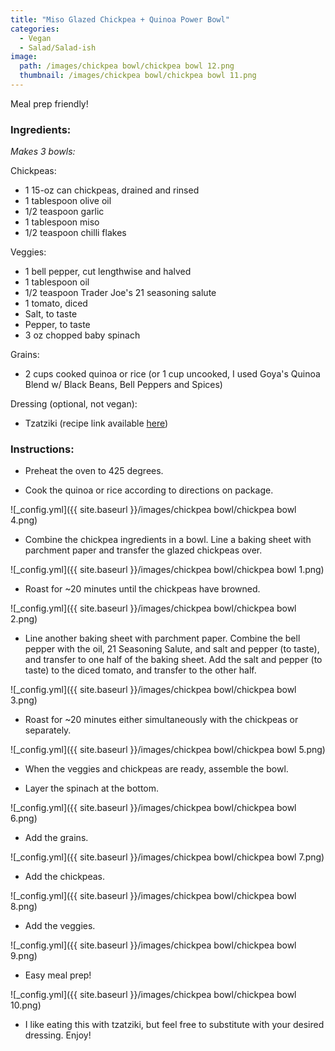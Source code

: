 ```yaml
---
title: "Miso Glazed Chickpea + Quinoa Power Bowl"
categories:
  - Vegan
  - Salad/Salad-ish
image:
  path: /images/chickpea bowl/chickpea bowl 12.png
  thumbnail: /images/chickpea bowl/chickpea bowl 11.png
---
```


Meal prep friendly!

### Ingredients:

_Makes 3 bowls:_

Chickpeas:

* 1 15-oz can chickpeas, drained and rinsed 
* 1 tablespoon olive oil
* 1/2 teaspoon garlic
* 1 tablespoon miso 
* 1/2 teaspoon chilli flakes

Veggies:
* 1 bell pepper, cut lengthwise and halved
* 1 tablespoon oil
* 1/2 teaspoon Trader Joe's 21 seasoning salute
* 1 tomato, diced
* Salt, to taste
* Pepper, to taste
* 3 oz chopped baby spinach

Grains:
* 2 cups cooked quinoa or rice (or 1 cup uncooked, I used Goya's Quinoa Blend w/ Black Beans, Bell Peppers and Spices)

Dressing (optional, not vegan):
* Tzatziki (recipe link available [here](https://www.whatsprernacooking.com/mediterranean/sides/tzatziki/))

### Instructions:

* Preheat the oven to 425 degrees.

* Cook the quinoa or rice according to directions on package.

![_config.yml]({{ site.baseurl }}/images/chickpea bowl/chickpea bowl 4.png)

* Combine the chickpea ingredients in a bowl. Line a baking sheet with parchment paper and transfer the glazed chickpeas over.

![_config.yml]({{ site.baseurl }}/images/chickpea bowl/chickpea bowl 1.png)

* Roast for ~20 minutes until the chickpeas have browned.

![_config.yml]({{ site.baseurl }}/images/chickpea bowl/chickpea bowl 2.png)

* Line another baking sheet with parchment paper. Combine the bell pepper with the oil, 21 Seasoning Salute, and salt and pepper (to taste), and transfer to one half of the baking sheet. Add the salt and pepper (to taste) to the diced tomato, and transfer to the other half.

![_config.yml]({{ site.baseurl }}/images/chickpea bowl/chickpea bowl 3.png)

* Roast for ~20 minutes either simultaneously with the chickpeas or separately. 

![_config.yml]({{ site.baseurl }}/images/chickpea bowl/chickpea bowl 5.png)

* When the veggies and chickpeas are ready, assemble the bowl. 

* Layer the spinach at the bottom.

![_config.yml]({{ site.baseurl }}/images/chickpea bowl/chickpea bowl 6.png)

* Add the grains.

![_config.yml]({{ site.baseurl }}/images/chickpea bowl/chickpea bowl 7.png)

* Add the chickpeas.

![_config.yml]({{ site.baseurl }}/images/chickpea bowl/chickpea bowl 8.png)

* Add the veggies.

![_config.yml]({{ site.baseurl }}/images/chickpea bowl/chickpea bowl 9.png)

* Easy meal prep!

![_config.yml]({{ site.baseurl }}/images/chickpea bowl/chickpea bowl 10.png)

* I like eating this with tzatziki, but feel free to substitute with your desired dressing. Enjoy!
